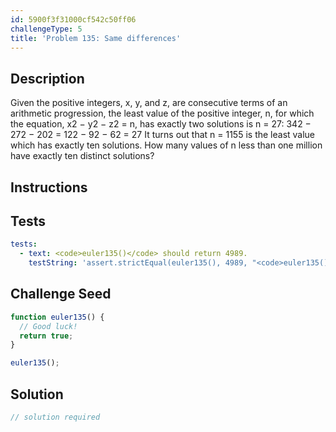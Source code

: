 ```yaml
---
id: 5900f3f31000cf542c50ff06
challengeType: 5
title: 'Problem 135: Same differences'
---
```


## Description
<section id='description'>
Given the positive integers, x, y, and z, are consecutive terms of an arithmetic progression, the least value of the positive integer, n, for which the equation, x2 − y2 − z2 = n, has exactly two solutions is n = 27:
342 − 272 − 202 = 122 − 92 − 62 = 27
It turns out that n = 1155 is the least value which has exactly ten solutions.
How many values of n less than one million have exactly ten distinct solutions?
</section>

## Instructions
<section id='instructions'>

</section>

## Tests
<section id='tests'>

```yml
tests:
  - text: <code>euler135()</code> should return 4989.
    testString: 'assert.strictEqual(euler135(), 4989, "<code>euler135()</code> should return 4989.");'

```

</section>

## Challenge Seed
<section id='challengeSeed'>

<div id='js-seed'>

```js
function euler135() {
  // Good luck!
  return true;
}

euler135();
```

</div>



</section>

## Solution
<section id='solution'>

```js
// solution required
```
</section>
